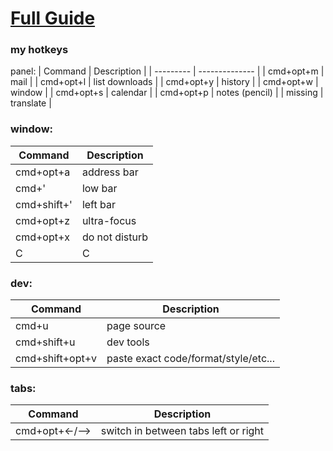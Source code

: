 # [Full Guide](https://github.com/aharo24/opensource/blob/main/dotfiles/vivaldi.md)


### my hotkeys
panel:
| Command   | Description    |
| --------- | -------------- |
| cmd+opt+m | mail           |
| cmd+opt+l | list downloads |
| cmd+opt+y | history        |
| cmd+opt+w | window         |
| cmd+opt+s | calendar       |
| cmd+opt+p | notes (pencil) |
| missing   | translate      | 


### window:
| Command  | Description |
| ------------- | ------------- |
| cmd+opt+a   | address bar  |
| cmd+'  | low bar  |
| cmd+shift+'  | left bar  |
| cmd+opt+z  | ultra-focus  |
| cmd+opt+x  | do not disturb  |
| C  | C  |



### dev:
| Command         | Description                          |
| --------------- | ------------------------------------ |
| cmd+u           | page source                          |
| cmd+shift+u     | dev tools                            |
| cmd+shift+opt+v | paste exact code/format/style/etc... | 



### tabs:
| Command        | Description                          |
| -------------- | ------------------------------------ |
| cmd+opt+<-/--> | switch in between tabs left or right | 


